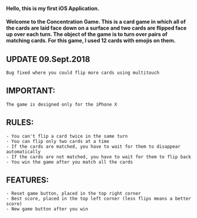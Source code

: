 #### Hello, this is my first iOS Application.

#### Welcome to the Concentration Game. This is a card game in which all of the cards are laid face down on a surface and two cards are flipped face up over each turn. The object of the game is to turn over pairs of matching cards. For this game, I used 12 cards with emojis on them.

## UPDATE 09.Sept.2018
    Bug fixed where you could flip more cards using multitouch

## IMPORTANT: 
    The game is designed only for the iPhone X

## RULES:
    - You can't flip a card twice in the same turn
    - You can flip only two cards at a time
    - If the cards are matched, you have to wait for them to disappear automatically
    - If the cards are not matched, you have to wait for them to flip back
    - You win the game after you match all the cards
    
## FEATURES:
    - Reset game button, placed in the top right corner
    - Best score, placed in the top left corner (less flips means a better score)
    - New game button after you win
    

    


